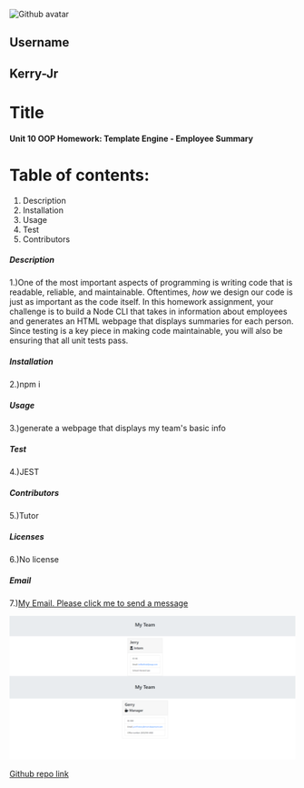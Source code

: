 ![Github avatar](https://avatars3.githubusercontent.com/u/59150488?v=4)

## Username
## Kerry-Jr
# Title
####  Unit 10 OOP Homework: Template Engine - Employee Summary
# Table of contents:
1. Description
1. Installation
1. Usage
1. Test
1. Contributors
##### Description
1.)One of the most important aspects of programming is writing code that is readable, reliable, and maintainable. Oftentimes, *how* we design our code is just as important as the code itself. In this homework assignment, your challenge is to build a Node CLI that takes in information about employees and generates an HTML webpage that displays summaries for each person. Since testing is a key piece in making code maintainable, you will also be ensuring that all unit tests pass.
##### Installation
2.)npm i
##### Usage
3.)generate a webpage that displays my team's basic info
##### Test
4.)JEST
##### Contributors
5.)Tutor
##### Licenses
6.)No license
##### Email
7.)[My Email. Please click me to send a message](mailto:kerrysfs@gmail.com)


![Screen of working App](./assets/image/app.PNG)

[Github repo link](https://github.com/Kerry-Jr "Your github repo")
  

  
 
  

  

